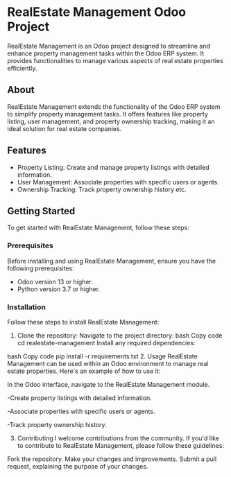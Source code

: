 # RealEstate Management Odoo Project

RealEstate Management is an Odoo project designed to streamline and enhance property management tasks within the Odoo ERP system. It provides functionalities to manage various aspects of real estate properties efficiently.

## About

RealEstate Management extends the functionality of the Odoo ERP system to simplify property management tasks. It offers features like property listing, user management, and property ownership tracking, making it an ideal solution for real estate companies.

## Features

- Property Listing: Create and manage property listings with detailed information.
- User Management: Associate properties with specific users or agents.
- Ownership Tracking: Track property ownership history etc.

## Getting Started

To get started with RealEstate Management, follow these steps:

### Prerequisites

Before installing and using RealEstate Management, ensure you have the following prerequisites:

- Odoo version 13 or higher.
- Python version 3.7 or higher.

### Installation

Follow these steps to install RealEstate Management:

1. Clone the repository:
Navigate to the project directory:
bash
Copy code
cd realestate-management
Install any required dependencies:

bash
Copy code
pip install -r requirements.txt
2. Usage
RealEstate Management can be used within an Odoo environment to manage real estate properties. Here's an example of how to use it:

In the Odoo interface, navigate to the RealEstate Management module.

-Create property listings with detailed information.

-Associate properties with specific users or agents.

-Track property ownership history.

3. Contributing
I welcome contributions from the community. If you'd like to contribute to RealEstate Management, please follow these guidelines:

Fork the repository.
Make your changes and improvements.
Submit a pull request, explaining the purpose of your changes.
